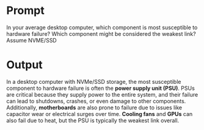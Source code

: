 # Prompt

In your average desktop computer, which component is most susceptible to hardware failure? Which component might be considered the weakest link? Assume NVME/SSD

# Output

In a desktop computer with NVMe/SSD storage, the most susceptible component to hardware failure is often the **power supply unit (PSU)**. PSUs are critical because they supply power to the entire system, and their failure can lead to shutdowns, crashes, or even damage to other components. Additionally, **motherboards** are also prone to failure due to issues like capacitor wear or electrical surges over time. **Cooling fans** and **GPUs** can also fail due to heat, but the PSU is typically the weakest link overall.